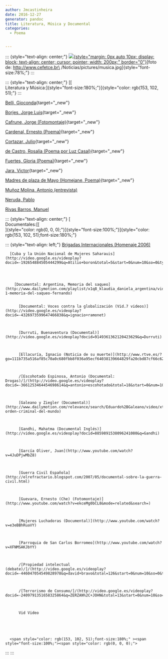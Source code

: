 ```yaml
---
author: Jmcastinheira
date: 2016-12-27
generator: pandoc
title: Literatura, Música y Documental
categories:
  - Poema


---
```




::: {style="text-align: center;"}
[![](http://www.cefetce.br/Noticias/pictures/musica.jpg){style="margin: 0px auto 10px; display: block; text-align: center; cursor: pointer; width: 200px;"
border="0"}](http://www.cefetce.br/Noticias/pictures/musica.jpg)[foto
de: http://www.cefetce.br\
/Noticias/pictures/musica.jpg]{style="font-size:78%;"}
:::

::: {style="text-align: center;"}
[[\
Literatura y
Música:]{style="font-size:180%;"}]{style="color: rgb(153, 102, 51);"}
:::

[Belli,
Gioconda](http://www.youtube.com/watch?v=POWT2DeXro4){target="_new"}

[Borjes, Jorge
Luis](http://www.youtube.com/watch?v=k24ecC5atfg&mode=related&search=){target="_new"}

[Cafrune, Jorge
(Fotomontaje)](http://www.youtube.com/watch?v=r2fZ2ZiIrqw){target="_new"}

[Cardenal, Ernesto
(Poema)](http://video.google.es/videoplay?docid=-7715314310626077690&q=Ernesto+Cardenal){target="_new"}

[Cortazar,
Julio](http://www.youtube.com/watch?v=Eo7aDGYLQI4&mode=related&search=){target="_new"}

[de Castro, Rosalía (Poema por Luz
Casal)](http://www.youtube.com/watch?v=7wIk8fPzFlU&mode=related&search=){target="_new"}

[Fuertes, Gloria
(Poema)](http://video.google.es/videoplay?docid=-4595909505449602120&q=Gloria+Fuertes){target="_new"}

[Jara,
Victor](http://www.youtube.com/watch?v=UFCFteilx04){target="_new"}

[Madres de plaza de Mayo (Homejane,
Poema)](http://www.youtube.com/watch?v=W3lVvucJRN8){target="_new"}

[Muñoz Molina, Antonio
(entrevista)](http://video.google.es/videoplay?docid=2289975239299425692&q=emilio+calatayud&total=6&start=0&num=10&so=0&type=search&plindex=0)

[Neruda,
Pablo](http://video.google.es/videoplay?docid=-6358739084781563992&amp;q=Pablo+neruda&total=492&start=10&num=10&so=0&type=search&plindex=7)

[Rivas Barros,
Manuel](http://video.google.es/videoplay?docid=-4985796778568256425&q=Manuel+Rivas&total=48&start=0&num=10&so=0&type=search&plindex=4)

::: {style="text-align: center;"}
[\
Documentales:[[\
]{style="color: rgb(0, 0, 0);"}]{style="font-size:100%;"}]{style="color: rgb(153, 102, 51);font-size:180%;"}

::: {style="text-align: left;"}
    [Brigadas Internacionales (Homenaje 2006)](http://www.youtube.com/watch?v=BOX6XiVdcP0) 

    
      [Cuba y la Unión Nacional de Mujeres Saharauis](http://video.google.es/videoplay?docid=-192654884505444299&q=Atilio+boron&total=5&start=0&num=10&so=0&type=search&plindex=1)
    

    
      
        [Documental: Argentina, Memoria del saqueo](http://www.dailymotion.com/playlist/x1q8_klaudia_daniela_argentina/video/xsdw3_parte-1-memoria-del-saqueo-fernando) 
        
        
          [Documental: Voces contra la globalización (Vid.7 videos)](http://video.google.es/videoplay?docid=-4326973599647466838&q=ignacio+ramonet)
        
        
        
          [Durruti, Buenaventura (Documental)](http://video.google.es/videoplay?docid=9149361362120423629&q=Durruti)
        
        
        
          [Ellacuría, Ignacio (Noticia de su muerte)](http://www.rtve.es/?go=111b735a516af85c70a0c680fbb8f036a95ecf64038139664829fa20cbd87cf66c62490b43e71588454dae833b9174e7153a737f072a94a06e784e27b5e4dac99de14604dcb54cb1c3e3bf3488d468e12b390c41b5df44dc2b08402592ac61d5)
        
        
        
          /[Escohotado Espinosa, Antonio (Documental: Drogas)/]/(http://video.google.es/videoplay?docid=-3661253464454698614&q=antonio+escohotado&total=18&start=0&num=10&so=0&type=search&plindex=0/)
        
        
        
          [Galeano y Ziegler (Documental)](http://www.dailymotion.com/relevance/search/Eduardo%2BGaleano/video/xthyt_el-orden-criminal-del-mundo)
        
        
        
          [Gandhi, Mahatma (Documental Inglés)](http://video.google.es/videoplay?docid=8859891538096241080&q=Gandhi)
        
        
        
          [García Oliver, Juan](http://www.youtube.com/watch?v=4JuDPjwMbZ8)
        
        
        
          [Guerra Civil Española](http://elrefractario.blogspot.com/2007/05/documental-sobre-la-guerra-civil.html)
        
        
        
          [Guevara, Ernesto (Che) (Fotomontaje)](http://www.youtube.com/watch?v=ekceMg0bCL8&mode=related&search=)
        
        
        
          [Mujeres Luchadoras (Documental)](http://www.youtube.com/watch?v=e3eBBhRuaVY)
        
        
        
          [Parroquia de San Carlos Borromeo](http://www.youtube.com/watch?v=XFNMSAKJbYY)
        
        
        
          /[Propiedad intelectual (debate)/]/(http://video.google.es/videoplay?docid=-446047054549828978&q=david+bravo&total=126&start=0&num=10&so=0&type=search&plindex=7/)
        
        
        
          /[Terrorismo de Consumo/]/(http://video.google.es/videoplay?docid=-2409791351658325864&q=ZERZAN%2C+JOHN&total=13&start=0&num=10&so=0&type=search&plindex=7/)
        
        
        
          Vid Video
        
      
    

    
      <span style="color: rgb(153, 102, 51);font-size:180%;" ><span style="font-size:100%;"><span style="color: rgb(0, 0, 0);"> 
:::
:::
